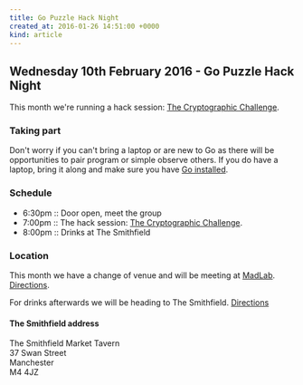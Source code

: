 ```yaml
---
title: Go Puzzle Hack Night
created_at: 2016-01-26 14:51:00 +0000
kind: article
---
```


## Wednesday 10th February 2016 - Go Puzzle Hack Night

This month we're running a hack session: [The Cryptographic Challenge](/posts/2016/01/26/The-Cryptographic-Challenge).

### Taking part

Don't worry if you can't bring a laptop or are new to Go as there will be opportunities to pair program or simple observe others. If you do have a laptop, bring it along and make sure you have [Go installed](https://golang.org/dl/).

### Schedule

* 6:30pm :: Door open, meet the group
* 7:00pm :: The hack session: [The Cryptographic Challenge](/posts/2016/01/26/The-Cryptographic-Challenge).
* 8:00pm :: Drinks at The Smithfield

### Location

This month we have a change of venue and will be meeting at [MadLab](http://madlab.org.uk/). [Directions](http://madlab.org.uk/find-us/).

For drinks afterwards we will be heading to The Smithfield. [Directions](https://www.google.co.uk/maps/place/37+Swan+St,+Manchester+M4+5JZ/@53.4852302,-2.2365675,17z/data=!3m1!4b1!4m2!3m1!1s0x487bb1b911e6ef57:0xe7a4d1fb616af49)

#### The Smithfield address

<p>The Smithfield Market Tavern<br />
37 Swan Street<br />
Manchester<br />
M4 4JZ<br />
</p>